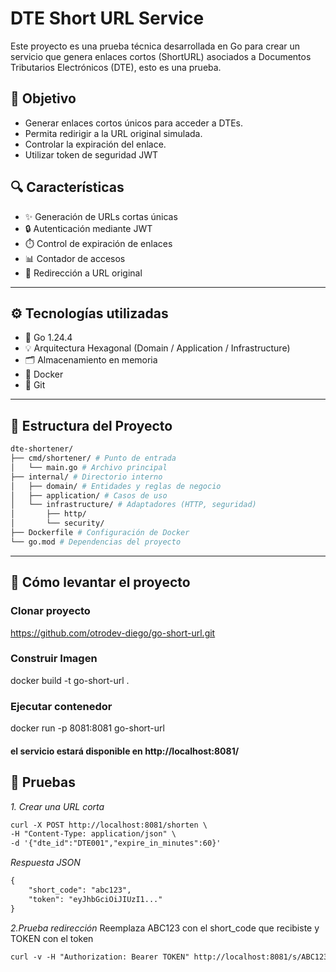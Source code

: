 # DTE Short URL Service

Este proyecto es una prueba técnica desarrollada en Go para crear un servicio que genera enlaces cortos (ShortURL) asociados a Documentos Tributarios Electrónicos (DTE), esto es una prueba.

## 📌 Objetivo

- Generar enlaces cortos únicos para acceder a DTEs.
- Permita redirigir a la URL original simulada.
- Controlar la expiración del enlace.
- Utilizar token de seguridad JWT

## 🔍 Características
- ✨ Generación de URLs cortas únicas
- 🔒 Autenticación mediante JWT
- ⏱️ Control de expiración de enlaces
- 📊 Contador de accesos
- 🔄 Redirección a URL original
---

## ⚙️ Tecnologías utilizadas

- 🐹 Go 1.24.4
- 💡 Arquitectura Hexagonal (Domain / Application / Infrastructure)
- 🗂️ Almacenamiento en memoria
- 🐳 Docker
- 🚀 Git

---
## 📁 Estructura del Proyecto
```bash
dte-shortener/
├── cmd/shortener/ # Punto de entrada
│   └── main.go # Archivo principal
├── internal/ # Directorio interno
│   ├── domain/ # Entidades y reglas de negocio
│   ├── application/ # Casos de uso
│   └── infrastructure/ # Adaptadores (HTTP, seguridad)
│       ├── http/
│       └── security/
├── Dockerfile # Configuración de Docker
└── go.mod # Dependencias del proyecto
```
---
## 🚀 Cómo levantar el proyecto

### Clonar proyecto 
https://github.com/otrodev-diego/go-short-url.git
### Construir Imagen
docker build -t go-short-url .
### Ejecutar contenedor
docker run -p 8081:8081 go-short-url
#### el servicio estará disponible en http://localhost:8081/


## 🧪 Pruebas
*1. Crear una URL corta*
```markdown
curl -X POST http://localhost:8081/shorten \
-H "Content-Type: application/json" \
-d '{"dte_id":"DTE001","expire_in_minutes":60}'
```

*Respuesta JSON*
```markdown
{
    "short_code": "abc123",
    "token": "eyJhbGciOiJIUzI1..."
}
```

*2.Prueba redirección*
 Reemplaza ABC123 con el short_code que recibiste y TOKEN con el token

```markdown
curl -v -H "Authorization: Bearer TOKEN" http://localhost:8081/s/ABC123
```